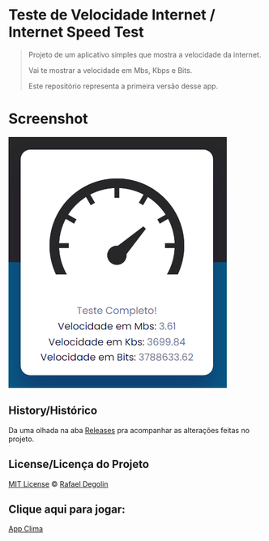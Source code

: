 # Teste de Velocidade Internet / Internet Speed Test

> Projeto de um aplicativo simples que mostra a velocidade da internet.
>
> Vai te mostrar a velocidade em Mbs, Kbps e Bits.
>
> Este repositório representa a primeira versão desse app.

# Screenshot
<img src="https://github.com/Rafadegolin/InternetSpeedTest/blob/main/screenshot.png?raw=true">

## History/Histórico
Da uma olhada na aba [Releases](https://github.com/Rafadegolin/InternetSpeedTest/releases) pra acompanhar as alterações feitas no projeto.

## License/Licença do Projeto
[MIT License](./LICENSE) © [Rafael Degolin](https://github.com/Rafadegolin)

## Clique aqui para jogar:
[App Clima](https://rafadegolin.github.io/InternetSpeedTest/)

